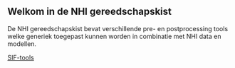 ## Welkom in de NHI gereedschapskist
De NHI gereedschapskist bevat verschillende pre- en postprocessing tools welke generiek toegepast kunnen worden in combinatie met NHI data en modellen.

[SIF-tools](https://github.com/SIF-framework/SIF-tools#readme)
